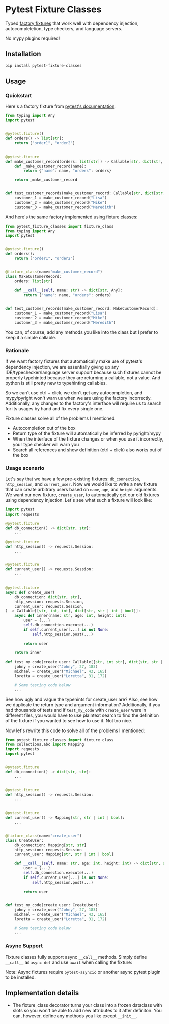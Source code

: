 # Pytest Fixture Classes

Typed [factory fixtures](https://docs.pytest.org/en/6.2.x/fixture.html#factories-as-fixtures) that work well with dependency injection, autocompletetion, type checkers, and language servers.

No mypy plugins required!

## Installation

`pip install pytest-fixture-classes`

## Usage

### Quickstart

Here's a factory fixture from [pytest's documentation](https://docs.pytest.org/en/6.2.x/fixture.html#factories-as-fixtures):

```python
from typing import Any
import pytest


@pytest.fixture()
def orders() -> list[str]:
    return ["order1", "order2"]


@pytest.fixture
def make_customer_record(orders: list[str]) -> Callable[str, dict[str, Any]]:
    def _make_customer_record(name):
        return {"name": name, "orders": orders}

    return _make_customer_record


def test_customer_records(make_customer_record: Callable[str, dict[str, Any]]):
    customer_1 = make_customer_record("Lisa")
    customer_2 = make_customer_record("Mike")
    customer_3 = make_customer_record("Meredith")
```

And here's the same factory implemented using fixture classes:

```python
from pytest_fixture_classes import fixture_class
from typing import Any
import pytest


@pytest.fixture()
def orders():
    return ["order1", "order2"]


@fixture_class(name="make_customer_record")
class MakeCustomerRecord:
    orders: list[str]

    def __call__(self, name: str) -> dict[str, Any]:
        return {"name": name, "orders": orders}


def test_customer_records(make_customer_record: MakeCustomerRecord):
    customer_1 = make_customer_record("Lisa")
    customer_2 = make_customer_record("Mike")
    customer_3 = make_customer_record("Meredith")
```

You can, of course, add any methods you like into the class but I prefer to keep it a simple callable.

### Rationale

If we want factory fixtures that automatically make use of pytest's dependency injection, we are essentially giving up any IDE/typechecker/language server support because such fixtures cannot be properly typehinted because they are returning a callable, not a value. And python is still pretty new to typehinting callables.

So we can't use ctrl + click, we don't get any autocompletion, and mypy/pyright won't warn us when we are using the factory incorrectly. Additionally, any changes to the factory's interface will require us to search for its usages by hand and fix every single one.

Fixture classes solve all of the problems I mentioned:

* Autocompletion out of the box
* Return type of the fixture will automatically be inferred by pyright/mypy
* When the interface of the fixture changes or when you use it incorrectly, your type checker will warn you
* Search all references and show definition (ctrl + click) also works out of the box

### Usage scenario

Let's say that we have a few pre-existing fixtures: `db_connection`, `http_session`, and `current_user`. Now we would like to write a new fixture that can create arbitrary users based on `name`, `age`, and `height` arguments. We want our new fixture, `create_user`, to automatically get our old fixtures using dependency injection. Let's see what such a fixture will look like:

```python
import pytest
import requests

@pytest.fixture
def db_connection() -> dict[str, str]:
    ...

@pytest.fixture
def http_session() -> requests.Session:
    ...


@pytest.fixture
def current_user() -> requests.Session:
    ...


@pytest.fixture
async def create_user(
    db_connection: dict[str, str],
    http_session: requests.Session,
    current_user: requests.Session,
) -> Callable[[str, int, int], dict[str, str | int | bool]]:
    async def inner(name: str, age: int, height: int):
        user = {...}
        self.db_connection.execute(...)
        if self.current_user[...] is not None:
            self.http_session.post(...)
        
        return user

    return inner

def test_my_code(create_user: Callable[[str, int str], dict[str, str | int | bool]]):
    johny = create_user("Johny", 27, 183)
    michael = create_user("Michael", 43, 165)
    loretta = create_user("Loretta", 31, 172)

    # Some testing code below
    ...

```

See how ugly and vague the typehints for create_user are? Also, see how we duplicate the return type and argument information? Additionally, if you had thousands of tests and if `test_my_code` with `create_user` were in different files, you would have to use plaintext search to find the definition of the fixture if you wanted to see how to use it. Not too nice.

Now let's rewrite this code to solve all of the problems I mentioned:

```python
from pytest_fixture_classes import fixture_class
from collections.abc import Mapping
import requests
import pytest


@pytest.fixture
def db_connection() -> dict[str, str]:
    ...


@pytest.fixture
def http_session() -> requests.Session:
    ...


@pytest.fixture
def current_user() -> Mapping[str, str | int | bool]:
    ...


@fixture_class(name="create_user")
class CreateUser:
    db_connection: Mapping[str, str]
    http_session: requests.Session
    current_user: Mapping[str, str | int | bool]

    def __call__(self, name: str, age: int, height: int) -> dict[str, str | int | bool]:
        user = {...}
        self.db_connection.execute(...)
        if self.current_user[...] is not None:
            self.http_session.post(...)
        
        return user


def test_my_code(create_user: CreateUser):
    johny = create_user("Johny", 27, 183)
    michael = create_user("Michael", 43, 165)
    loretta = create_user("Loretta", 31, 172)

    # Some testing code below
    ...
```

### Async Support

Fixture classes fully support async `__call__` methods. Simply define `__call__` as `async def` and use `await` when calling the fixture:

Note: Async fixtures require `pytest-asyncio` or another async pytest plugin to be installed.

## Implementation details

* The fixture_class decorator turns your class into a frozen dataclass with slots so you won't be able to add new attributes to it after definiton. You can, however, define any methods you like except `__init__`.
